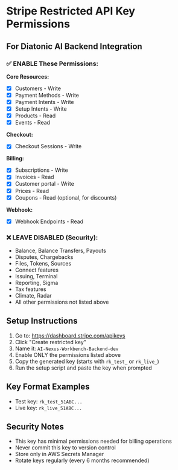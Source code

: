 # Stripe Restricted API Key Permissions

## For Diatonic AI Backend Integration

### ✅ ENABLE These Permissions:

**Core Resources:**
- [x] Customers - Write
- [x] Payment Methods - Write  
- [x] Payment Intents - Write
- [x] Setup Intents - Write
- [x] Products - Read
- [x] Events - Read

**Checkout:**
- [x] Checkout Sessions - Write

**Billing:**
- [x] Subscriptions - Write
- [x] Invoices - Read
- [x] Customer portal - Write
- [x] Prices - Read
- [x] Coupons - Read (optional, for discounts)

**Webhook:**
- [x] Webhook Endpoints - Read

### ❌ LEAVE DISABLED (Security):

- Balance, Balance Transfers, Payouts
- Disputes, Chargebacks
- Files, Tokens, Sources
- Connect features
- Issuing, Terminal
- Reporting, Sigma
- Tax features
- Climate, Radar
- All other permissions not listed above

## Setup Instructions

1. Go to: https://dashboard.stripe.com/apikeys
2. Click "Create restricted key"
3. Name it: `AI-Nexus-Workbench-Backend-dev`
4. Enable ONLY the permissions listed above
5. Copy the generated key (starts with `rk_test_` or `rk_live_`)
6. Run the setup script and paste the key when prompted

## Key Format Examples

- Test key: `rk_test_51ABC...`
- Live key: `rk_live_51ABC...`

## Security Notes

- This key has minimal permissions needed for billing operations
- Never commit this key to version control
- Store only in AWS Secrets Manager
- Rotate keys regularly (every 6 months recommended)
